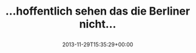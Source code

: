---
retweeted: false
source: <a href="http://twitter.com" rel="nofollow">Twitter Web Client</a>
entities:
  hashtags: []
  symbols: []
  user_mentions: []
  urls:
  - url: http://t.co/ySKFnuLc91
    expanded_url: http://www.theverge.com/2013/11/28/5154484/baoan-international-airport-terminal-3-studio-fuksis-design
    display_url: theverge.com/2013/11/28/515…
    indices:
    - '43'
    - '65'
display_text_range:
- '0'
- '65'
favorite_count: '1'
id_str: '406446322661593089'
truncated: false
retweet_count: '0'
id: '406446322661593089'
possibly_sensitive: false
created_at: Fri Nov 29 15:35:29 +0000 2013
favorited: false
full_text: "…hoffentlich sehen das die Berliner nicht…"
lang: de
quote_url: http://www.theverge.com/2013/11/28/5154484/baoan-international-airport-terminal-3-studio-fuksis-design
tags:
- pesos/twitter
date: '2013-11-29T15:35:29+00:00'
src: https://twitter.com/bascht/status/406446322661593089
original_url: https://twitter.com/bascht/status/406446322661593089
type: twitter_tweet
text: "…hoffentlich sehen das die Berliner nicht…"
title: "…hoffentlich sehen das die Berliner nicht…\n"

---